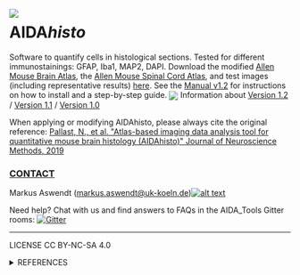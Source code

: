 [1.2]: http://i.imgur.com/wWzX9uB.png
[1]: http://www.twitter.com/AswendtMarkus
<!--social icon from https://github.com/carlsednaoui/gitsocial -->

<img align="left" src="https://github.com/maswendt/AIDAhisto/blob/master/logo.png"><h1>AIDA<i>histo</i></h1>
Software to quantify cells in histological sections. Tested for different immunostainings: GFAP, Iba1, MAP2, DAPI. Download the modified [Allen Mouse Brain Atlas](https://mouse.brain-map.org/static/atlas), the [Allen Mouse Spinal Cord Atlas](https://mousespinal.brain-map.org), and test images (including representative results) [here](https://doi.org/10.12751/g-node.25jp6z). See the [Manual v1.2](https://github.com/maswendt/AIDAhisto/AIDAhisto_Manual.pdf) for instructions on how to install and a step-by-step guide.
<img align="center" src="https://github.com/maswendt/AIDAhisto/blob/master/AIDAhisto_Overview.png">
Information about [Version 1.2](https://github.com/maswendt/AIDAhisto/releases/tag/v1.2) / [Version 1.1](https://github.com/maswendt/AIDAhisto/releases/tag/v1.1) / [Version 1.0](https://github.com/maswendt/AIDAhisto/releases/tag/v1.0)

When applying or modifying AIDAhisto, please always cite the original reference: [Pallast, N., et al. "Atlas-based imaging data analysis tool for quantitative mouse brain histology (AIDAhisto)" Journal of Neuroscience Methods, 2019](https://www.sciencedirect.com/science/article/pii/S0165027019302511?via%3Dihub)

[<h3><b>CONTACT</h3></b>](https://neurologie.uk-koeln.de/forschung/ag-neuroimaging-neuroengineering/)
Markus Aswendt (markus.aswendt@uk-koeln.de)[![alt text][1.2]][1]

Need help? Chat with us and find answers to FAQs in the AIDA_Tools Gitter rooms: [![Gitter](https://badges.gitter.im/AIDA_tools/community.svg)](https://gitter.im/AIDA_tools/community?utm_source=badge&utm_medium=badge&utm_campaign=pr-badge)
___
LICENSE
CC BY-NC-SA 4.0
<details>
<summary>REFERENCES</summary></b>

+ Allen Institute for Brain Science (2004). Allen Mouse Brain Atlas and Allen Mouse Spinal Cord Atlas. Available from mouse.brain-map.org. Allen Institute for Brain Science (2011).
+ Allen Brain Reference Atlas: [Lein, E.S. et al. (2007). Genome-wide atlas of gene expression in the adult mouse brain, Nature 445: 168-176. ](https://doi:10.1038/nature05453), [Harris, J. A. et al. (2019). Hierarchical organization of cortical and thalamic connectivity. Nature 575, 195-202](https://doi:10.1038/s41586-019-1716-z), [Oh, Seung Wook, et al. "A mesoscale connectome of the mouse brain." Nature, 2014](https://www.nature.com/articles/nature13186)
+ AIDA<i>histo [Pallast, N., et al. "Atlas-based imaging data analysis tool for quantitative mouse brain histology (AIDAhisto)" Journal of Neuroscience Methods, 2019](https://www.sciencedirect.com/science/article/pii/S0165027019302511?via%3Dihub)
+ AIDA<i>mri [Pallast, N., et al. "Processing pipeline for Atlas-based Imaging Data Analysis (AIDA) of structural and functional mouse brain MRI" Frontiers in Neuroinformatics, 2019](https://www.frontiersin.org/articles/10.3389/fninf.2019.00042/full)
+ Incremental cell search [Meruvia-Pastor, Oscar E., et al. "Estimating cell count and distribution in labeled histological samples using incremental cell search" Journal of Biomedical Imaging, 2011](https://www.hindawi.com/journals/ijbi/2011/874702/)
